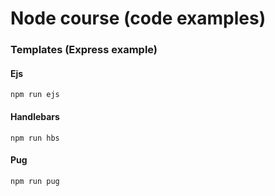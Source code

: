 # Node course (code examples)

### Templates (Express example)

#### Ejs
```
npm run ejs
```

#### Handlebars
```
npm run hbs
```

#### Pug
```
npm run pug
```
